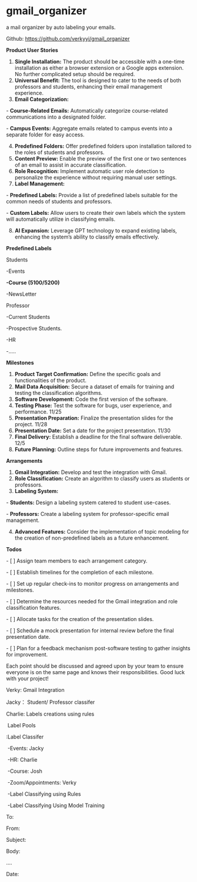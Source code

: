 # gmail_organizer
a mail organizer by auto labeling your emails.

Github: https://github.com/verkyyi/gmail_organizer



**Product User Stories**

1. **Single Installation:** The product should be accessible with a one-time installation as either a browser extension or a Google apps extension. No further complicated setup should be required.
2. **Universal Benefit:** The tool is designed to cater to the needs of both professors and students, enhancing their email management experience.
3. **Email Categorization:**

  \- **Course-Related Emails:** Automatically categorize course-related communications into a designated folder.

  \- **Campus Events:** Aggregate emails related to campus events into a separate folder for easy access.

4. **Predefined Folders:** Offer predefined folders upon installation tailored to the roles of students and professors.
5. **Content Preview:** Enable the preview of the first one or two sentences of an email to assist in accurate classification.
6. **Role Recognition:** Implement automatic user role detection to personalize the experience without requiring manual user settings.
7. **Label Management:**

  \- **Predefined Labels:** Provide a list of predefined labels suitable for the common needs of students and professors.

  \- **Custom Labels:** Allow users to create their own labels which the system will automatically utilize in classifying emails.

8. **AI Expansion:** Leverage GPT technology to expand existing labels, enhancing the system’s ability to classify emails effectively.

**Predefined Labels**

Students

-Events

**-Course (5100/5200)**

-NewsLetter

Professor

-Current Students

-Prospective Students.

-HR

-.....

**Milestones**

1. **Product Target Confirmation:** Define the specific goals and functionalities of the product.
2. **Mail Data Acquisition:** Secure a dataset of emails for training and testing the classification algorithms.
3. **Software Development:** Code the first version of the software.
4. **Testing Phase:** Test the software for bugs, user experience, and performance.  11/25
5. **Presentation Preparation:** Finalize the presentation slides for the project. 11/28
6. **Presentation Date:** Set a date for the project presentation. 11/30
7. **Final Delivery:** Establish a deadline for the final software deliverable. 12/5
8. **Future Planning:** Outline steps for future improvements and features.

**Arrangements**

1. **Gmail Integration:** Develop and test the integration with Gmail.
2. **Role Classification:** Create an algorithm to classify users as students or professors.
3. **Labeling System:**

  \- **Students:** Design a labeling system catered to student use-cases.

  \- **Professors:** Create a labeling system for professor-specific email management.

4. **Advanced Features:** Consider the implementation of topic modeling for the creation of non-predefined labels as a future enhancement.

**Todos**

\- [ ] Assign team members to each arrangement category.

\- [ ] Establish timelines for the completion of each milestone.

\- [ ] Set up regular check-ins to monitor progress on arrangements and milestones.

\- [ ] Determine the resources needed for the Gmail integration and role classification features.

\- [ ] Allocate tasks for the creation of the presentation slides.

\- [ ] Schedule a mock presentation for internal review before the final presentation date.

\- [ ] Plan for a feedback mechanism post-software testing to gather insights for improvement.

Each point should be discussed and agreed upon by your team to ensure everyone is on the same page and knows their responsibilities. Good luck with your project!



Verky: Gmail Integration

Jacky： Student/ Professor classifer

Charlie: Labels creations using rules

​	Label Pools

:Label Classifer

​		-Events: Jacky

​		-HR: Charlie

​		-Course: Josh

​		-Zoom/Appointments: Verky

​		-Label Classifying using Rules

​		-Label Classifying Using Model Training



To:

From:

Subject:

Body:

....

Date:
